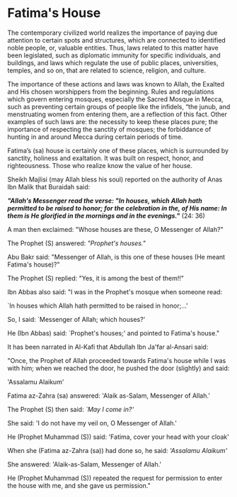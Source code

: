 Fatima's House
==============

The contemporary civilized world realizes the importance of paying due
attention to certain spots and structures, which are connected to
identified noble people, or, valuable entities. Thus, laws related to
this matter have been legislated, such as diplomatic immunity for
specific individuals, and buildings, and laws which regulate the use of
public places, universities, temples, and so on, that are related to
science, religion, and culture.

The importance of these actions and laws was known to Allah, the Exalted
and His chosen worshippers from the beginning. Rules and regulations
which govern entering mosques, especially the Sacred Mosque in Mecca,
such as preventing certain groups of people like the infidels, “the
junub, and menstruating women from entering them, are a reflection of
this fact. Other examples of such laws are: the necessity to keep these
places pure; the importance of respecting the sanctity of mosques; the
forbiddance of hunting in and around Mecca during certain periods of
time.

Fatima’s (sa) house is certainly one of these places, which is
surrounded by sanctity, holiness and exaltation. It was built on
respect, honor, and righteousness. Those who realize know the value of
her house.

Sheikh Majlisi (may Allah bless his soul) reported on the authority of
Anas Ibn Malik that Buraidah said:

***"Allah's Messenger read the verse: "In houses, which Allah hath
permitted to be raised to honor; for the celebration in the, of His
name: In them is He glorified in the mornings and in the evenings."***
(24: 36)

A man then exclaimed: "Whose houses are these, O Messenger of Allah?"

The Prophet (S) answered: *"Prophet's houses."*

Abu Bakr said: "Messenger of Allah, is this one of these houses (He
meant Fatima's house)?"

The Prophet (S) replied: "Yes, it is among the best of them!!"

Ibn Abbas also said: "I was in the Prophet's mosque when someone read:

\`In houses which Allah hath permitted to be raised in honor;...'

So, I said: \`Messenger of Allah; which houses?'

He (Ibn Abbas) said: \`Prophet's houses;' and pointed to Fatima's
house."

It has been narrated in Al-Kafi that Abdullah Ibn Ja'far al-Ansari said:

"Once, the Prophet of Allah proceeded towards Fatima's house while I was
with him; when we reached the door, he pushed the door (slightly) and
said:

'Assalamu Alaikum'

Fatima az-Zahra (sa) answered: 'Alaik as-Salam, Messenger of Allah.'

The Prophet (S) then said: *\`May I come in?'*

She said: 'I do not have my veil on, O Messenger of Allah.'

He (Prophet Muhammad (S)) said: 'Fatima, cover your head with your
cloak'

When she (Fatima az-Zahra (sa)) had done so, he said: *'Assalamu
Alaikum'*

She answered: 'Alaik-as-Salam, Messenger of Allah.'

He (Prophet Muhammad (S)) repeated the request for permission to enter
the house with me, and she gave us permission."



